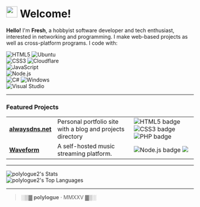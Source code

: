 # <img width="30px" src="https://fonts.gstatic.com/s/e/notoemoji/latest/1f44b/512.gif"> Welcome!
**Hello!** I'm **Fresh**, a hobbyist software developer and tech enthusiast, interested in networking and programming. I make web-based projects as well as cross-platform programs. I code with:

![HTML5](https://img.shields.io/badge/html5-%23E34F26.svg?style=for-the-badge&logo=html5&logoColor=white)  ![Ubuntu](https://img.shields.io/badge/ubuntu-E95420.svg?style=for-the-badge&logo=ubuntu&logoColor=white)  <br> 
![CSS3](https://img.shields.io/badge/css3-FF6600.svg?style=for-the-badge&logo=css3&logoColor=white) ![Cloudflare](https://img.shields.io/badge/Cloudflare-F38020?style=for-the-badge&logo=Cloudflare&logoColor=white)<br>
![JavaScript](https://img.shields.io/badge/javascript-%23F7DF1E.svg?style=for-the-badge&logo=javascript&logoColor=black)  
![Node.js](https://img.shields.io/badge/node.js-6DA55F.svg?style=for-the-badge&logo=node.js&logoColor=white)  
![C#](https://img.shields.io/badge/c%23-0078D7.svg?style=for-the-badge&logo=csharp&logoColor=white)  ![Windows](https://img.shields.io/badge/windows-0078D7.svg?style=for-the-badge&logo=windows&logoColor=white) <br>
![Visual Studio](https://img.shields.io/badge/Visual%20Studio-5C2D91.svg?style=for-the-badge&logo=visual-studio&logoColor=white)
<hr>

<h3>Featured Projects</h3>

<table>
  <tbody>
    <tr>
      <td><a href="https://alwaysdns.net/?utm_source=github&utm_campaign=polylogue"><strong>alwaysdns.net</strong></a></td>
      <td>Personal portfolio site with a blog and projects directory</td>
      <td><img src="https://img.shields.io/badge/html5-%23E34F26.svg?style=for-the-badge&logo=html5&logoColor=white" alt="HTML5 badge">
<img src="https://img.shields.io/badge/css3-%231572B6.svg?style=for-the-badge&logo=css3&logoColor=white" alt="CSS3 badge">
<img src="https://img.shields.io/badge/php-%23777BB4.svg?style=for-the-badge&logo=php&logoColor=white" alt="PHP badge">
</td>
    </tr>
          <tr>
      <td><a href=""><strong>Waveform</strong></a></td>
      <td>A self-hosted music streaming platform.</td>
        <td>
  <img src="https://img.shields.io/badge/node.js-6DA55F.svg?style=for-the-badge&logo=node.js&logoColor=white" alt="Node.js badge">
          <img src="https://img.shields.io/badge/-electron-F1C40F?style=for-the-badge&labelColor=17202A&logoColor=61DBFB">
</td>
    </tr>
  </tbody>
</table>

<hr>

![polylogue2's Stats](https://github-readme-stats.vercel.app/api?username=polylogue2&theme=onedark&show_icons=true&hide_border=true&count_private=true) <br>
![polylogue2's Top Languages](https://github-readme-stats.vercel.app/api/top-langs/?username=polylogue2&theme=onedark&show_icons=true&hide_border=true&layout=compact)

<hr>

> ░▒▓ **polylogue** · MMXXV ▓▒░
